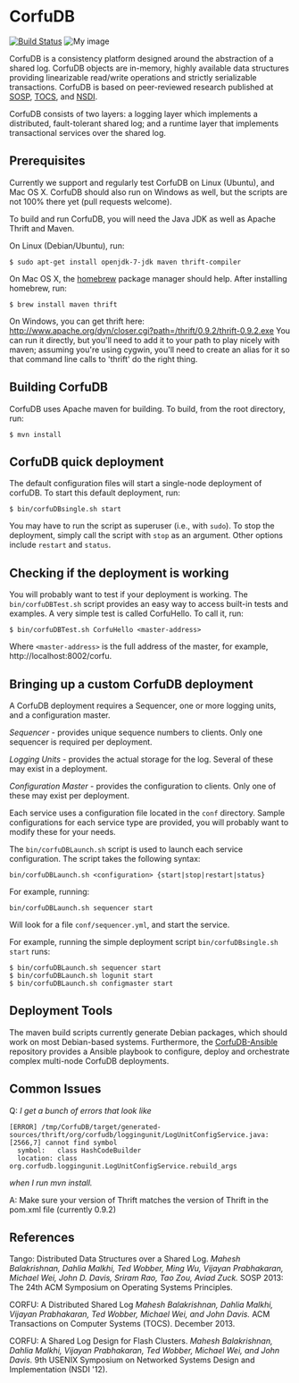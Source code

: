 # CorfuDB
[![Build Status](https://travis-ci.org/CorfuDB/CorfuDB.svg?branch=master)](https://travis-ci.org/CorfuDB/CorfuDB)
![My image](https://github.com/CorfuDB/CorfuDB/blob/master/corfudb-logo.jpg)

CorfuDB is a consistency platform designed around the abstraction
of a shared log. CorfuDB objects are in-memory, highly available
data structures providing linearizable read/write operations and
strictly serializable transactions. CorfuDB is based on
peer-reviewed research published at [SOSP](#references),
[TOCS](#references), and [NSDI](#references).

CorfuDB consists of two layers: a logging layer
which implements a distributed, fault-tolerant shared log; and a
runtime layer that implements transactional services over the shared log.

## Prerequisites
Currently we support and regularly test CorfuDB on Linux (Ubuntu), and
Mac OS X. CorfuDB should also run on Windows as well, but the scripts
are not 100% there yet (pull requests welcome).

To build and run CorfuDB, you will need the Java JDK as well as Apache
Thrift and Maven.

On Linux (Debian/Ubuntu), run:
```
$ sudo apt-get install openjdk-7-jdk maven thrift-compiler
```

On Mac OS X, the [homebrew](http://brew.sh) package manager should help.
After installing homebrew, run:
```
$ brew install maven thrift
```

On Windows, you can get thrift here:
http://www.apache.org/dyn/closer.cgi?path=/thrift/0.9.2/thrift-0.9.2.exe
You can run it directly, but you'll need to add it to your path to play nicely 
with maven; assuming you're using cygwin, you'll need to create an alias for
it so that command line calls to 'thrift' do the right thing. 

## Building CorfuDB

CorfuDB uses Apache maven for building. To build, from the root
directory, run:

```
$ mvn install
```

## CorfuDB quick deployment

The default configuration files will start a single-node deployment
of corfuDB. To start this default deployment, run:

```
$ bin/corfuDBsingle.sh start
```

You may have to run the script as superuser (i.e., with `sudo`).
To stop the deployment, simply call the script with `stop` as
an argument. Other options include `restart` and `status`.

## Checking if the deployment is working

You will probably want to test if your deployment is working. The
`bin/corfuDBTest.sh` script provides an easy way to access built-in
tests and examples. A very simple test is called CorfuHello.
To call it, run:

```
$ bin/corfuDBTest.sh CorfuHello <master-address>
```

Where `<master-address>` is the full address of the master, for example,
http://localhost:8002/corfu.

## Bringing up a custom CorfuDB deployment

A CorfuDB deployment requires a Sequencer, one or more logging units,
and a configuration master.

*Sequencer* - provides unique sequence numbers to clients. Only one
sequencer is required per deployment.

*Logging Units* - provides the actual storage for the log. Several of
these may exist in a deployment.

*Configuration Master* - provides the configuration to clients. Only
one of these may exist per deployment.

Each service uses a configuration file located in the `conf` directory.
Sample configurations for each service type are provided, you will
probably want to modify these for your needs.

The `bin/corfuDBLaunch.sh` script is used to launch each service
configuration. The script takes the following syntax:

`bin/corfuDBLaunch.sh <configuration> {start|stop|restart|status}`

For example, running:

`bin/corfuDBLaunch.sh sequencer start`

Will look for a file `conf/sequencer.yml`, and start the service.

For example, running the simple deployment script
`bin/corfuDBsingle.sh start` runs:

```
$ bin/corfuDBLaunch.sh sequencer start
$ bin/corfuDBLaunch.sh logunit start
$ bin/corfuDBLaunch.sh configmaster start
```

## Deployment Tools

The maven build scripts currently generate Debian packages, which should work
on most Debian-based systems. Furthermore, the [CorfuDB-Ansible](https://github.com/CorfuDB/CorfuDB-Ansible)
repository provides a Ansible playbook to configure, deploy and orchestrate
complex multi-node CorfuDB deployments.

## Common Issues

Q: *I get a bunch of errors that look like*
```
[ERROR] /tmp/CorfuDB/target/generated-sources/thrift/org/corfudb/loggingunit/LogUnitConfigService.java:[2566,7] cannot find symbol
  symbol:   class HashCodeBuilder
  location: class org.corfudb.loggingunit.LogUnitConfigService.rebuild_args
```
*when I run mvn install.*

A: Make sure your version of Thrift matches the version of Thrift in the pom.xml file (currently 0.9.2)

## References

Tango: Distributed Data Structures over a Shared Log.
*Mahesh Balakrishnan, Dahlia Malkhi, Ted Wobber, Ming Wu, Vijayan Prabhakaran,
Michael Wei, John D. Davis, Sriram Rao, Tao Zou, Aviad Zuck.*
SOSP 2013: The 24th ACM Symposium on Operating Systems Principles.

CORFU: A Distributed Shared Log
*Mahesh Balakrishnan, Dahlia Malkhi, Vijayan Prabhakaran, Ted Wobber,
Michael Wei, and John Davis.*
ACM Transactions on Computer Systems (TOCS). December 2013.

CORFU: A Shared Log Design for Flash Clusters.
*Mahesh Balakrishnan, Dahlia Malkhi, Vijayan Prabhakaran, Ted Wobber,
Michael Wei, and John Davis.*
9th USENIX Symposium on Networked Systems Design and Implementation (NSDI '12).
